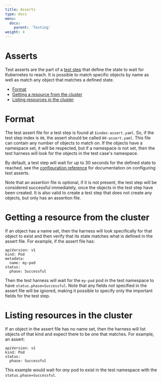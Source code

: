```yaml
---
title: Asserts
type: docs
menu:
  docs:
    parent: 'Testing'
weight: 4
---
```


# Asserts

Test asserts are the part of a [test step](/docs/testing/steps) that define the state to wait for Kubernetes to reach. It is possible to match specific objects by name as well as match any object that matches a defined state.

* [Format](#format)
* [Getting a resource from the cluster](#getting-a-resource-from-the-cluster)
* [Listing resources in the cluster](#listing-resources-in-the-cluster)

# Format

The test assert file for a test step is found at `$index-assert.yaml`. So, if the test step index is `00`, the assert should be called `00-assert.yaml`. This file can contain any number of objects to match on. If the objects have a namespace set, it will be respected, but if a namespace is not set, then the test harness will look for the objects in the test case's namespace.

By default, a test step will wait for up to 30 seconds for the defined state to reached, see the [configuration reference](/docs/testing/reference#TestAssert) for documentation on configuring test asserts.

Note that an assertion file is optional, if it is not present, the test step will be considered successful immediately, once the objects in the test step have been created. It is also valid to create a test step that does not create any objects, but only has an assertion file.

# Getting a resource from the cluster

If an object has a name set, then the harness will look specifically for that object to exist and then verify that its state matches what is defined in the assert file. For example, if the assert file has:

```
apiVersion: v1
kind: Pod
metadata:
  name: my-pod
status:
  phase: Successful
```

Then the test harness will wait for the `my-pod` pod in the test namespace to have `status.phase=Successful`. Note that any fields *not* specified in the assert file will be ignored, making it possible to specify only the important fields for the test step.

# Listing resources in the cluster

If an object in the assert file has no name set, then the harness will list objects of that kind and expect there to be one that matches. For example, an assert:

```
apiVersion: v1
kind: Pod
status:
  phase: Successful
```

This example would wait for *any* pod to exist in the test namespace with the `status.phase=Successful`.
